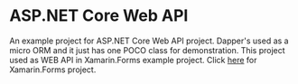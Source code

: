 # ASP.NET Core Web API
An example project for ASP.NET Core Web API project. Dapper's used as a micro ORM and it just has one POCO class for demonstration. This project used as WEB API in Xamarin.Forms example project. Click [here](https://github.com/cakirilker/NETStandard) for Xamarin.Forms project.
